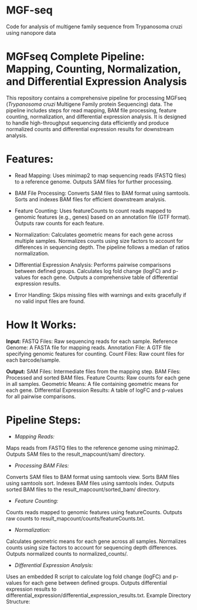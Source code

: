 # MGF-seq
Code for analysis of multigene family sequence from Trypanosoma cruzi using nanopore data

# **MGFseq Complete Pipeline: Mapping, Counting, Normalization, and Differential Expression Analysis**

This repository contains a comprehensive pipeline for processing MGFseq (_Trypanosoma cruzi_ Multigene Family protein Sequencing) data. The pipeline includes steps for read mapping, BAM file processing, feature counting, normalization, and differential expression analysis. It is designed to handle high-throughput sequencing data efficiently and produce normalized counts and differential expression results for downstream analysis.

# **Features:**

* Read Mapping:
Uses minimap2 to map sequencing reads (FASTQ files) to a reference genome.
Outputs SAM files for further processing.

* BAM File Processing:
Converts SAM files to BAM format using samtools.
Sorts and indexes BAM files for efficient downstream analysis.

* Feature Counting:
Uses featureCounts to count reads mapped to genomic features (e.g., genes) based on an annotation file (GTF format).
Outputs raw counts for each feature.

* Normalization:
Calculates geometric means for each gene across multiple samples.
Normalizes counts using size factors to account for differences in sequencing depth.
The pipeline follows a median of ratios normalization.

* Differential Expression Analysis:
Performs pairwise comparisons between defined groups.
Calculates log fold change (logFC) and p-values for each gene.
Outputs a comprehensive table of differential expression results.

* Error Handling:
Skips missing files with warnings and exits gracefully if no valid input files are found.

# **How It Works:**

**Input:**
FASTQ Files: Raw sequencing reads for each sample.
Reference Genome: A FASTA file for mapping reads.
Annotation File: A GTF file specifying genomic features for counting.
Count Files: Raw count files for each barcode/sample.

**Output:**
SAM Files: Intermediate files from the mapping step.
BAM Files: Processed and sorted BAM files.
Feature Counts: Raw counts for each gene in all samples.
Geometric Means: A file containing geometric means for each gene.
Differential Expression Results: A table of logFC and p-values for all pairwise comparisons.

# **Pipeline Steps:**

* _Mapping Reads:_

Maps reads from FASTQ files to the reference genome using minimap2.
Outputs SAM files to the result_mapcount/sam/ directory.

* _Processing BAM Files:_

Converts SAM files to BAM format using samtools view.
Sorts BAM files using samtools sort.
Indexes BAM files using samtools index.
Outputs sorted BAM files to the result_mapcount/sorted_bam/ directory.

* _Feature Counting:_

Counts reads mapped to genomic features using featureCounts.
Outputs raw counts to result_mapcount/counts/featureCounts.txt.

* _Normalization:_

Calculates geometric means for each gene across all samples.
Normalizes counts using size factors to account for sequencing depth differences.
Outputs normalized counts to normalized_counts/.

* _Differential Expression Analysis:_

Uses an embedded R script to calculate log fold change (logFC) and p-values for each gene between defined groups.
Outputs differential expression results to differential_expression/differential_expression_results.txt.
Example Directory Structure:

